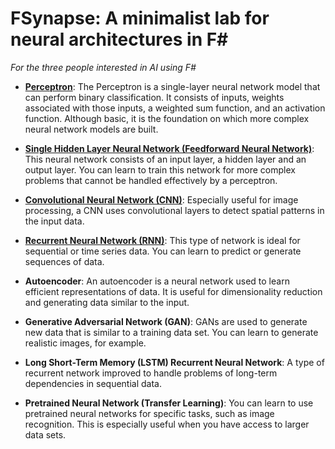 # FSynapse: A minimalist lab for neural architectures in F#
_For the three people interested in AI using F#_

- **[Perceptron](https://github.com/jonas1ara/FSynapse/blob/main/src/Simple-perceptron.fsx)**: The Perceptron is a single-layer neural network model that can perform binary classification. It consists of inputs, weights associated with those inputs, a weighted sum function, and an activation function. Although basic, it is the foundation on which more complex neural network models are built.

- **[Single Hidden Layer Neural Network (Feedforward Neural Network)](https://github.com/jonas1ara/FSynapse/blob/main/src/Feedforward.fsx)**: This neural network consists of an input layer, a hidden layer and an output layer. You can learn to train this network for more complex problems that cannot be handled effectively by a perceptron.

- **[Convolutional Neural Network (CNN)](https://github.com/jonas1ara/FSynapse/blob/main/src/Cnn1.fsx)**: Especially useful for image processing, a CNN uses convolutional layers to detect spatial patterns in the input data.

- **[Recurrent Neural Network (RNN)](https://github.com/jonas1ara/FSynapse/blob/main/src/Rnn1.fsx)**: This type of network is ideal for sequential or time series data. You can learn to predict or generate sequences of data.

- **Autoencoder**: An autoencoder is a neural network used to learn efficient representations of data. It is useful for dimensionality reduction and generating data similar to the input.

- **Generative Adversarial Network (GAN)**: GANs are used to generate new data that is similar to a training data set. You can learn to generate realistic images, for example.

- **Long Short-Term Memory (LSTM) Recurrent Neural Network**: A type of recurrent network improved to handle problems of long-term dependencies in sequential data.

- **Pretrained Neural Network (Transfer Learning)**: You can learn to use pretrained neural networks for specific tasks, such as image recognition. This is especially useful when you have access to larger data sets.
